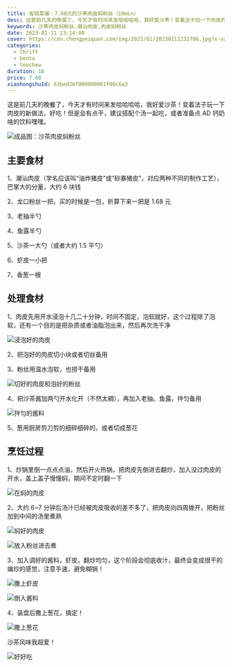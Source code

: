 ```yaml
---
title: 省钱菜谱：7.68元的沙茶肉皮焖粉丝（10min）
desc: 这是前几天的晚餐了，今天才有时间来发哈哈哈哈，我好爱沙茶！变着法子玩一下肉皮的新做法，好吃！但是会有点干，建议搭配个汤一起吃，或者准备点 AD 钙奶啥的饮料嘿嘿。
keywords: 沙茶肉皮焖粉丝,潮汕肉皮,肉皮焖粉丝
date: 2023-01-11 23:14:00
cover: https://cdn.chengpeiquan.com/img/2023/01/20230111232706.jpg?x-oss-process=image/interlace,1
categories:
  - thrift
  - bento
  - teochew
duration: 10
price: 7.68
xiaohongshuId: 63bed26f000000001f00c6a3
---
```


这是前几天的晚餐了，今天才有时间来发哈哈哈哈，我好爱沙茶！变着法子玩一下肉皮的新做法，好吃！但是会有点干，建议搭配个汤一起吃，或者准备点 AD 钙奶啥的饮料嘿嘿。

![成品图：沙茶肉皮焖粉丝](https://cdn.chengpeiquan.com/img/2023/01/20230111232727.jpg?x-oss-process=image/interlace,1)

## 主要食材

1、潮汕肉皮（学名应该叫“油炸猪皮”或“砂暴猪皮”，对应两种不同的制作工艺），巴掌大的分量，大约 6 块钱

2、龙口粉丝一把，买的时候是一包，折算下来一把是 1.68 元

3、老抽半勺

4、鱼露半勺

5、沙茶一大勺（或者大约 1.5 平勺）

6、虾皮一小把

7、香葱一根

## 处理食材

1、肉皮先用开水浸泡十几二十分钟，时间不固定，泡软就好，这个过程除了泡软，还有一个目的是把杂质或者油脂泡出来，然后再次洗干净

![浸泡好的肉皮](https://cdn.chengpeiquan.com/img/2023/01/20230111232719.jpg?x-oss-process=image/interlace,1)

2、把泡好的肉皮切小块或者切丝备用

3、粉丝用温水泡软，也捞干备用

![切好的肉皮和泡好的粉丝](https://cdn.chengpeiquan.com/img/2023/01/20230111232720.jpg?x-oss-process=image/interlace,1)

4、把沙茶酱加两勺开水化开（不然太稠），再加入老抽、鱼露，拌匀备用

![拌匀的酱料](https://cdn.chengpeiquan.com/img/2023/01/20230111232722.jpg?x-oss-process=image/interlace,1)

5、葱用厨房剪刀剪的细碎细碎的，或者切成葱花

## 烹饪过程

1、炒锅里倒一点点点油，然后开火热锅，把肉皮先倒进去翻炒，加入没过肉皮的开水，盖上盖子慢慢焖，期间不定时翻一下

![在焖的肉皮](https://cdn.chengpeiquan.com/img/2023/01/20230111232721.jpg?x-oss-process=image/interlace,1)

2、大约 6~7 分钟后汤汁已经被肉皮吸收的差不多了，把肉皮向四周拨开，把粉丝加到中间的汤里煮熟

![焖好的肉皮](https://cdn.chengpeiquan.com/img/2023/01/20230111232723.jpg?x-oss-process=image/interlace,1)

![放入粉丝进去煮](https://cdn.chengpeiquan.com/img/2023/01/20230111232724.jpg?x-oss-process=image/interlace,1)

3、加入调好的酱料，虾皮，翻炒均匀，这个阶段会彻底收汁，最终会变成很干的煸炒的感觉，注意手速，避免糊锅！

![撒上虾皮](https://cdn.chengpeiquan.com/img/2023/01/20230111232725.jpg?x-oss-process=image/interlace,1)

![倒入酱料](https://cdn.chengpeiquan.com/img/2023/01/20230111232726.jpg?x-oss-process=image/interlace,1)

4、装盘后撒上葱花，搞定！

![撒上葱花](https://cdn.chengpeiquan.com/img/2023/01/20230111232728.jpg?x-oss-process=image/interlace,1)

沙茶风味我超爱！

![好好吃](https://cdn.chengpeiquan.com/img/2023/01/20230111232729.jpg?x-oss-process=image/interlace,1)
